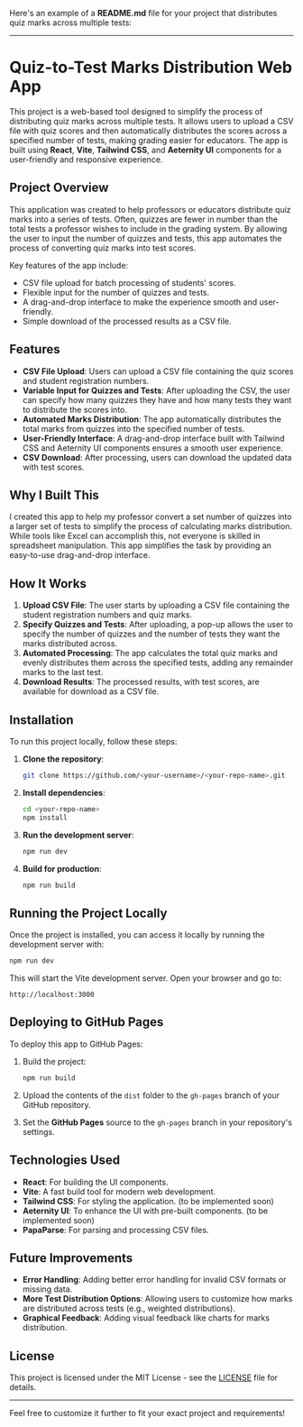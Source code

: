 Here's an example of a **README.md** file for your project that distributes quiz marks across multiple tests:

---

# Quiz-to-Test Marks Distribution Web App

This project is a web-based tool designed to simplify the process of distributing quiz marks across multiple tests. It allows users to upload a CSV file with quiz scores and then automatically distributes the scores across a specified number of tests, making grading easier for educators. The app is built using **React**, **Vite**, **Tailwind CSS**, and **Aeternity UI** components for a user-friendly and responsive experience.

## Project Overview

This application was created to help professors or educators distribute quiz marks into a series of tests. Often, quizzes are fewer in number than the total tests a professor wishes to include in the grading system. By allowing the user to input the number of quizzes and tests, this app automates the process of converting quiz marks into test scores. 

Key features of the app include:
- CSV file upload for batch processing of students' scores.
- Flexible input for the number of quizzes and tests.
- A drag-and-drop interface to make the experience smooth and user-friendly.
- Simple download of the processed results as a CSV file.

## Features

- **CSV File Upload**: Users can upload a CSV file containing the quiz scores and student registration numbers.
- **Variable Input for Quizzes and Tests**: After uploading the CSV, the user can specify how many quizzes they have and how many tests they want to distribute the scores into.
- **Automated Marks Distribution**: The app automatically distributes the total marks from quizzes into the specified number of tests.
- **User-Friendly Interface**: A drag-and-drop interface built with Tailwind CSS and Aeternity UI components ensures a smooth user experience.
- **CSV Download**: After processing, users can download the updated data with test scores.

## Why I Built This

I created this app to help my professor convert a set number of quizzes into a larger set of tests to simplify the process of calculating marks distribution. While tools like Excel can accomplish this, not everyone is skilled in spreadsheet manipulation. This app simplifies the task by providing an easy-to-use drag-and-drop interface.

## How It Works

1. **Upload CSV File**: The user starts by uploading a CSV file containing the student registration numbers and quiz marks.
2. **Specify Quizzes and Tests**: After uploading, a pop-up allows the user to specify the number of quizzes and the number of tests they want the marks distributed across.
3. **Automated Processing**: The app calculates the total quiz marks and evenly distributes them across the specified tests, adding any remainder marks to the last test.
4. **Download Results**: The processed results, with test scores, are available for download as a CSV file.

## Installation

To run this project locally, follow these steps:

1. **Clone the repository**:
   ```bash
   git clone https://github.com/<your-username>/<your-repo-name>.git
   ```

2. **Install dependencies**:
   ```bash
   cd <your-repo-name>
   npm install
   ```

3. **Run the development server**:
   ```bash
   npm run dev
   ```

4. **Build for production**:
   ```bash
   npm run build
   ```

## Running the Project Locally

Once the project is installed, you can access it locally by running the development server with:

```bash
npm run dev
```

This will start the Vite development server. Open your browser and go to:

```
http://localhost:3000
```

## Deploying to GitHub Pages

To deploy this app to GitHub Pages:

1. Build the project:
   ```bash
   npm run build
   ```

2. Upload the contents of the `dist` folder to the `gh-pages` branch of your GitHub repository.

3. Set the **GitHub Pages** source to the `gh-pages` branch in your repository's settings.

## Technologies Used

- **React**: For building the UI components.
- **Vite**: A fast build tool for modern web development.
- **Tailwind CSS**: For styling the application. (to be implemented soon)
- **Aeternity UI**: To enhance the UI with pre-built components. (to be implemented soon)
- **PapaParse**: For parsing and processing CSV files.

## Future Improvements

- **Error Handling**: Adding better error handling for invalid CSV formats or missing data.
- **More Test Distribution Options**: Allowing users to customize how marks are distributed across tests (e.g., weighted distributions).
- **Graphical Feedback**: Adding visual feedback like charts for marks distribution.

## License

This project is licensed under the MIT License - see the [LICENSE](LICENSE) file for details.

---

Feel free to customize it further to fit your exact project and requirements!
